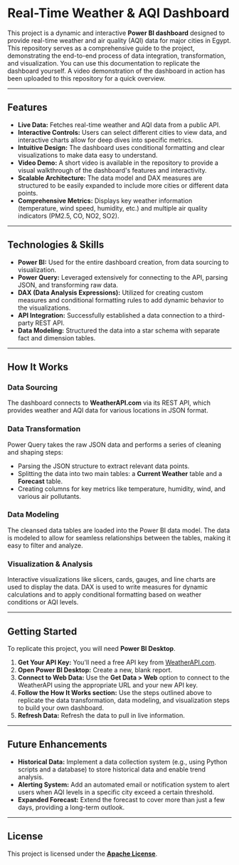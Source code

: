 # Real-Time Weather & AQI Dashboard

This project is a dynamic and interactive **Power BI dashboard** designed to provide real-time weather and air quality (AQI) data for major cities in Egypt. This repository serves as a comprehensive guide to the project, demonstrating the end-to-end process of data integration, transformation, and visualization. You can use this documentation to replicate the dashboard yourself. A video demonstration of the dashboard in action has been uploaded to this repository for a quick overview.

---

## Features

- **Live Data:** Fetches real-time weather and AQI data from a public API.  
- **Interactive Controls:** Users can select different cities to view data, and interactive charts allow for deep dives into specific metrics.  
- **Intuitive Design:** The dashboard uses conditional formatting and clear visualizations to make data easy to understand.  
- **Video Demo:** A short video is available in the repository to provide a visual walkthrough of the dashboard's features and interactivity.  
- **Scalable Architecture:** The data model and DAX measures are structured to be easily expanded to include more cities or different data points.  
- **Comprehensive Metrics:** Displays key weather information (temperature, wind speed, humidity, etc.) and multiple air quality indicators (PM2.5, CO, NO2, SO2).  

---

##  Technologies & Skills

- **Power BI:** Used for the entire dashboard creation, from data sourcing to visualization.  
- **Power Query:** Leveraged extensively for connecting to the API, parsing JSON, and transforming raw data.  
- **DAX (Data Analysis Expressions):** Utilized for creating custom measures and conditional formatting rules to add dynamic behavior to the visualizations.  
- **API Integration:** Successfully established a data connection to a third-party REST API.  
- **Data Modeling:** Structured the data into a star schema with separate fact and dimension tables.  

---

## How It Works

### Data Sourcing
The dashboard connects to **WeatherAPI.com** via its REST API, which provides weather and AQI data for various locations in JSON format.

### Data Transformation
Power Query takes the raw JSON data and performs a series of cleaning and shaping steps:

- Parsing the JSON structure to extract relevant data points.  
- Splitting the data into two main tables: a **Current Weather** table and a **Forecast** table.  
- Creating columns for key metrics like temperature, humidity, wind, and various air pollutants.  

### Data Modeling
The cleansed data tables are loaded into the Power BI data model. The data is modeled to allow for seamless relationships between the tables, making it easy to filter and analyze.

### Visualization & Analysis
Interactive visualizations like slicers, cards, gauges, and line charts are used to display the data. DAX is used to write measures for dynamic calculations and to apply conditional formatting based on weather conditions or AQI levels.

---

## Getting Started

To replicate this project, you will need **Power BI Desktop**.

1. **Get Your API Key:** You'll need a free API key from [WeatherAPI.com](https://www.weatherapi.com/).  
2. **Open Power BI Desktop:** Create a new, blank report.  
3. **Connect to Web Data:** Use the **Get Data > Web** option to connect to the WeatherAPI using the appropriate URL and your new API key.  
4. **Follow the How It Works section:** Use the steps outlined above to replicate the data transformation, data modeling, and visualization steps to build your own dashboard.  
5. **Refresh Data:** Refresh the data to pull in live information.  

---

##  Future Enhancements

- **Historical Data:** Implement a data collection system (e.g., using Python scripts and a database) to store historical data and enable trend analysis.  
- **Alerting System:** Add an automated email or notification system to alert users when AQI levels in a specific city exceed a certain threshold.  
- **Expanded Forecast:** Extend the forecast to cover more than just a few days, providing a long-term outlook.  

---

## License

This project is licensed under the **[Apache License](https://www.apache.org/licenses/LICENSE-2.0)**.
